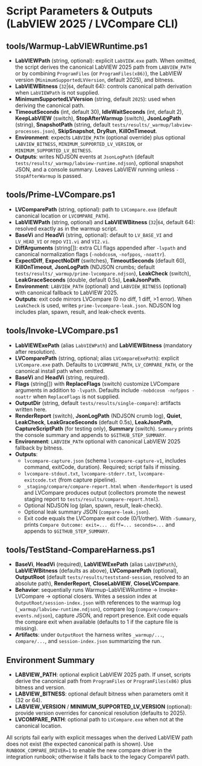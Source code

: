 <!-- markdownlint-disable-next-line MD041 -->
# Script Parameters & Outputs (LabVIEW 2025 / LVCompare CLI)

## tools/Warmup-LabVIEWRuntime.ps1

- **LabVIEWPath** (string, optional): explicit `LabVIEW.exe` path. When
  omitted, the script derives the canonical LabVIEW 2025 path from
  `LABVIEW_PATH` or by combining `ProgramFiles` (or `ProgramFiles(x86)`),
  the LabVIEW version (`MinimumSupportedLVVersion`, default 2025), and
  bitness.
- **LabVIEWBitness** (`32`|`64`, default 64): controls canonical path
  derivation when `LabVIEWPath` is not supplied.
- **MinimumSupportedLVVersion** (string, default `2025`): used when
  deriving the canonical path.
- **TimeoutSeconds** (int, default 30), **IdleWaitSeconds** (int, default
  2), **KeepLabVIEW** (switch), **StopAfterWarmup** (switch),
  **JsonLogPath** (string), **SnapshotPath** (string, default
  `tests/results/_warmup/labview-processes.json`), **SkipSnapshot**,
  **DryRun**, **KillOnTimeout**.
- **Environment**: expects `LABVIEW_PATH` (optional override) plus
  optional `LABVIEW_BITNESS`, `MINIMUM_SUPPORTED_LV_VERSION`, or
  `MINIMUM_SUPPORTED_LV_BITNESS`.
- **Outputs**: writes NDJSON events at `JsonLogPath` (default
  `tests/results/_warmup/labview-runtime.ndjson`), optional snapshot JSON,
  and a console summary. Leaves LabVIEW running unless `-StopAfterWarmup`
  is passed.

## tools/Prime-LVCompare.ps1

- **LVComparePath** (string, optional): path to `LVCompare.exe` (default
  canonical location or `LVCOMPARE_PATH`).
- **LabVIEWPath** (string, optional) and **LabVIEWBitness** (`32`|`64`,
  default 64): resolved exactly as in the warmup script.
- **BaseVi** and **HeadVi** (string, optional): default to `LV_BASE_VI`
  and `LV_HEAD_VI` or repo `VI1.vi` and `VI2.vi`.
- **DiffArguments** (string[]): extra CLI flags appended after `-lvpath`
  and canonical normalization flags (`-nobdcosm`, `-nofppos`, `-noattr`).
- **ExpectDiff**, **ExpectNoDiff** (switches), **TimeoutSeconds**
  (default 60), **KillOnTimeout**, **JsonLogPath** (NDJSON crumbs;
  default `tests/results/_warmup/prime-lvcompare.ndjson`), **LeakCheck**
  (switch), **LeakGraceSeconds** (double, default 0.5s), **LeakJsonPath**.
- **Environment**: `LABVIEW_PATH` (optional) and `LABVIEW_BITNESS`
  (optional) with canonical fallback to LabVIEW 2025.
- **Outputs**: exit code mirrors LVCompare (0 no diff, 1 diff, >1 error).
  When `LeakCheck` is used, writes `prime-lvcompare-leak.json`. NDJSON
  log includes plan, spawn, result, and leak-check events.

## tools/Invoke-LVCompare.ps1

- **LabVIEWExePath** (alias `LabVIEWPath`) and **LabVIEWBitness**
  (mandatory after resolution).
- **LVComparePath** (string, optional; alias `LVCompareExePath`): explicit
  `LVCompare.exe` path. Defaults to `LVCOMPARE_PATH`, `LV_COMPARE_PATH`,
  or the canonical install path when omitted.
- **BaseVi** and **HeadVi** (string, required).
- **Flags** (string[]) with **ReplaceFlags** (switch) customize LVCompare
  arguments in addition to `-lvpath`. Defaults include
  `-nobdcosm -nofppos -noattr` when `ReplaceFlags` is not supplied.
- **OutputDir** (string, default `tests/results/single-compare`):
  artifacts written here.
- **RenderReport** (switch), **JsonLogPath** (NDJSON crumb log),
  **Quiet**, **LeakCheck**, **LeakGraceSeconds** (default 0.5s),
  **LeakJsonPath**, **CaptureScriptPath** (for testing only),
  **Summary** (switch). `Summary` prints the console summary and appends
  to `$GITHUB_STEP_SUMMARY`.
- **Environment**: `LABVIEW_PATH` optional with canonical LabVIEW 2025
  fallback by bitness.
- **Outputs**:
  - `lvcompare-capture.json` (schema `lvcompare-capture-v1`, includes
    command, exitCode, duration). Required; script fails if missing.
  - `lvcompare-stdout.txt`, `lvcompare-stderr.txt`,
    `lvcompare-exitcode.txt` (from capture pipeline).
  - `_staging/compare/compare-report.html` when `-RenderReport` is used and LVCompare
    produces output (collectors promote the newest staging report to
    `tests/results/compare-report.html`).
  - Optional NDJSON log (plan, spawn, result, leak-check).
  - Optional leak summary JSON (`compare-leak.json`).
  - Exit code equals the LVCompare exit code (0/1/other). With `-Summary`,
    prints `Compare Outcome: exit=... diff=... seconds=...` and appends to
    `$GITHUB_STEP_SUMMARY`.

## tools/TestStand-CompareHarness.ps1

- **BaseVi**, **HeadVi** (required), **LabVIEWExePath** (alias
  `LabVIEWPath`), **LabVIEWBitness** (defaults as above), **LVComparePath**
  (optional), **OutputRoot** (default `tests/results/teststand-session`,
  resolved to an absolute path), **RenderReport**, **CloseLabVIEW**,
  **CloseLVCompare**.
- **Behavior**: sequentially runs Warmup-LabVIEWRuntime -> Invoke-LVCompare
  -> optional closers. Writes a session index at
  `OutputRoot/session-index.json` with references to the warmup log
  (`_warmup/labview-runtime.ndjson`), compare log
  (`compare/compare-events.ndjson`), capture JSON, and report presence.
  Exit code equals the compare exit when available (defaults to 1 if the
  capture file is missing).
- **Artifacts**: under `OutputRoot` the harness writes `_warmup/...`,
  `compare/...`, and `session-index.json` summarizing the run.

## Environment Summary

- **LABVIEW_PATH**: optional explicit LabVIEW 2025 path. If unset,
  scripts derive the canonical path from `ProgramFiles` or
  `ProgramFiles(x86)` plus bitness and version.
- **LABVIEW_BITNESS**: optional default bitness when parameters omit it
  (32 or 64).
- **LABVIEW_VERSION** / **MINIMUM_SUPPORTED_LV_VERSION** (optional):
  provide version overrides for canonical resolution (defaults to 2025).
- **LVCOMPARE_PATH**: optional path to `LVCompare.exe` when not at the
  canonical location.

All scripts fail early with explicit messages when the derived LabVIEW
path does not exist (the expected canonical path is shown). Use
`RUNBOOK_COMPARE_DRIVER=1` to enable the new compare driver in the
integration runbook; otherwise it falls back to the legacy CompareVI path.
